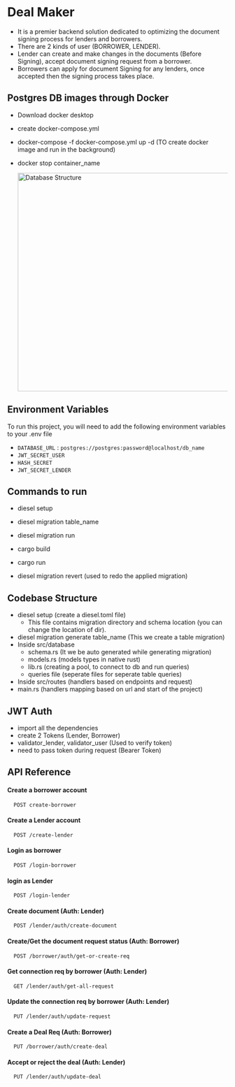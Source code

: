 
# Deal Maker

- It is a premier backend solution dedicated to optimizing the document signing process for lenders and borrowers. 
- There are 2 kinds of user (BORROWER, LENDER). 
- Lender can create and make changes in the documents (Before Signing), accept document signing request from a borrower.
- Borrowers can apply for document Signing for any lenders, once accepted then the signing process takes place.


## Postgres DB images through Docker

- Download docker desktop
- create docker-compose.yml 
- docker-compose -f docker-compose.yml up -d   (TO create docker image and run in the background)
- docker stop container_name

    <img width="700" height="500" alt="Database Structure" src="https://github.com/Vikaass-08/deal-maker/assets/59832889/2ca46beb-22bc-4e2a-b1ef-66da2c2a08dc">

## Environment Variables

To run this project, you will need to add the following environment variables to your .env file

- `DATABASE_URL` : `postgres://postgres:password@localhost/db_name`
- `JWT_SECRET_USER`
- `HASH_SECRET`
- `JWT_SECRET_LENDER`


## Commands to run 

- diesel setup
- diesel migration table_name
- diesel migration run
- cargo build
- cargo run

- diesel migration revert (used to redo the applied migration)


## Codebase Structure

- diesel setup (create a diesel.toml file)
    - This file contains migration directory and schema location (you can change the location of dir).
- diesel migration generate table_name (This we create a table migration)
- Inside src/database
    - schema.rs (It we be auto generated while generating migration)
    - models.rs (models types in native rust)
    - lib.rs (creating a pool, to connect to db and run queries)
    - queries file (seperate files for seperate table queries)
- Inside src/routes (handlers based on endpoints and request)
- main.rs (handlers mapping based on url and start of the project)



## JWT Auth

- import all the dependencies
- create 2 Tokens (Lender, Borrower)
- validator_lender, validator_user (Used to verify token)
- need to pass token during request (Bearer Token)



## API Reference

#### Create a borrower account

```http
  POST create-borrower
```

#### Create a Lender account

```http
  POST /create-lender
```

#### Login as borrower

```http
  POST /login-borrower
```

#### login as Lender

```http
  POST /login-lender
```


#### Create document (Auth: Lender)

```http
  POST /lender/auth/create-document
```

#### Create/Get the document request status (Auth: Borrower)

```http
  POST /borrower/auth/get-or-create-req
```

#### Get connection req by borrower (Auth: Lender)

```http
  GET /lender/auth/get-all-request
```

#### Update the connection req by borrower (Auth: Lender)

```http
  PUT /lender/auth/update-request
```


#### Create a Deal Req (Auth: Borrower)

```http
  PUT /borrower/auth/create-deal
```


#### Accept or reject the deal (Auth: Lender)

```http
  PUT /lender/auth/update-deal
```
